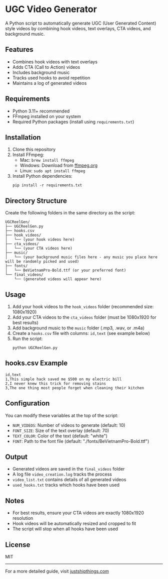 # UGC Video Generator

A Python script to automatically generate UGC (User Generated Content) style videos by combining hook videos, text overlays, CTA videos, and background music.

## Features

- Combines hook videos with text overlays
- Adds CTA (Call to Action) videos
- Includes background music
- Tracks used hooks to avoid repetition
- Maintains a log of generated videos

## Requirements

- Python 3.11+ recommended
- FFmpeg installed on your system
- Required Python packages (install using `requirements.txt`)

## Installation

1. Clone this repository
2. Install FFmpeg:
   - Mac: `brew install ffmpeg`
   - Windows: Download from [ffmpeg.org](https://ffmpeg.org/download.html)
   - Linux: `sudo apt install ffmpeg`
3. Install Python dependencies:
   ```
   pip install -r requirements.txt
   ```

## Directory Structure

Create the following folders in the same directory as the script:
```
UGCReelGen/
├── UGCReelGen.py
├── hooks.csv
├── hook_videos/
│   └── (your hook videos here)
├── cta_videos/
│   └── (your CTA videos here)
├── music/
│   └── (your background music files here - any music you place here will be randomly picked and used) 
├── fonts/
│   └── BeVietnamPro-Bold.ttf (or your preferred font)
└── final_videos/
    └── (generated videos will appear here)
```

## Usage

1. Add your hook videos to the `hook_videos` folder (recommended size: 1080x1920)
2. Add your CTA videos to the `cta_videos` folder (must be 1080x1920 for best results)
3. Add background music to the `music` folder (.mp3, .wav, or .m4a)
4. Create a `hooks.csv` file with columns: `id,text` (see example below)
5. Run the script:
   ```
   python UGCReelGen.py
   ```

## hooks.csv Example

```
id,text
1,This simple hack saved me $500 on my electric bill
2,I never knew this trick for removing stains
3,The one thing most people forget when cleaning their kitchen
```

## Configuration

You can modify these variables at the top of the script:

- `NUM_VIDEOS`: Number of videos to generate (default: 10)
- `FONT_SIZE`: Size of the text overlay (default: 70)
- `TEXT_COLOR`: Color of the text (default: "white")
- `FONT`: Path to the font file (default: "./fonts/BeVietnamPro-Bold.ttf")

## Output

- Generated videos are saved in the `final_videos` folder
- A log file `video_creation.log` tracks the process
- `video_list.txt` contains details of all generated videos
- `used_hooks.txt` tracks which hooks have been used

## Notes

- For best results, ensure your CTA videos are exactly 1080x1920 resolution
- Hook videos will be automatically resized and cropped to fit
- The script will stop when all hooks have been used

## License

MIT

---

For a more detailed guide, visit [justshipthings.com](https://justshipthings.com) 